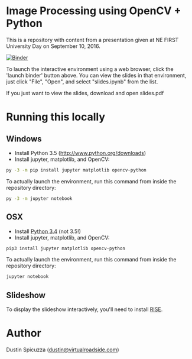 Image Processing using OpenCV + Python
======================================

This is a repository with content from a presentation given at NE FIRST
University Day on September 10, 2016.

[![Binder](https://mybinder.org/badge.svg)](https://mybinder.org/v2/gh/archduketim/frc-imageprocessing-workshop-2016/master?filepath=slides.ipynb)

To launch the interactive environment using a web browser, click the
'launch binder' button above. You can view the slides in that environment, just
click "File", "Open", and select "slides.ipynb" from the list.

If you just want to view the slides, download and open slides.pdf 


Running this locally
====================

Windows
-------

* Install Python 3.5 (http://www.python.org/downloads)
* Install jupyter, matplotlib, and OpenCV:

```sh
py -3 -m pip install jupyter matplotlib opencv-python
```

To actually launch the environment, run this command from inside the repository
directory:

```sh
py -3 -m jupyter notebook
```

OSX
---

* Install [Python 3.4](https://www.python.org/downloads/release/python-344/) (not 3.5!)
* Install jupyter, matplotlib, and OpenCV:

```sh
pip3 install jupyter matplotlib opencv-python 
```

To actually launch the environment, run this command from inside the repository
directory:

```sh
jupyter notebook
```


Slideshow
---------

To display the slideshow interactively, you'll need to install
[RISE](https://github.com/damianavila/RISE).

Author
======

Dustin Spicuzza (dustin@virtualroadside.com)
